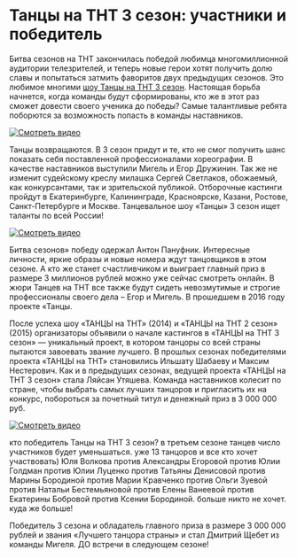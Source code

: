 # Танцы на ТНТ 3 сезон: участники и победитель
<p style="text-align: left;">Битва сезонов на ТНТ закончилась победой любимца многомиллионной аудитории телезрителей, и теперь новые герои хотят получить долю славы и попытаться затмить фаворитов двух предыдущих сезонов. Это любимое многими <a href="https://tancy-na-tnt.ru/seasons/3/">шоу Танцы на ТНТ 3 сезон</a>. Настоящая борьба начнется, когда команды будут сформированы, кто же в этот раз сможет довести своего ученика до победы? Самые талантливые ребята поборются за возможность попасть в команды наставников.</p>

[![Смотреть видео](https://img.youtube.com/vi/xuvLssa-yac/maxresdefault.jpg)](https://www.youtube.com/watch?v=xuvLssa-yac)

<p style="text-align: left;">Танцы возвращаются. В 3 сезон придут и те, кто не смог получить шанс показать себя поставленной профессионалами хореографии.
В качестве наставников выступили Мигель и Егор Дружинин.
Так же не изменит судейскому креслу милашка Сергей Светлаков, обожаемый, как конкурсантами, так и зрительской публикой.
Отборочные кастинги пройдут в Екатеринбурге, Калининграде, Красноярске, Казани, Ростове, Санкт-Петербурге и Москве.
Танцевальное шоу «Танцы» 3 сезон ищет таланты по всей России!</p>

[![Смотреть видео](https://img.youtube.com/vi/HZ6LmaBS4Cw/maxresdefault.jpg)](https://www.youtube.com/watch?v=HZ6LmaBS4Cw)

<p style="text-align: left;">Битва сезонов» победу одержал Антон Пануфник.
Интересные личности, яркие образы и новые номера ждут танцовщиков в этом сезоне.
А кто же станет счастливчиком и выиграет главный приз в размере 3 миллионов рублей можно уже сейчас смотреть онлайн.
В жюри Танцев на ТНТ все также будут сидеть невозмутимые и строгие профессионалы своего дела – Егор и Мигель.
В прошедшем в 2016 году проекте «Танцы.</p>
<p style="text-align: left;">После успеха шоу «ТАНЦЫ на ТНТ» (2014) и «ТАНЦЫ на ТНТ 2 сезон» (2015) организаторы объявили о начале кастингов в «ТАНЦЫ на ТНТ 3 сезон» — уникальный проект, в котором танцоры со всей страны пытаются завоевать звание лучшего.
В прошлых сезонах победителями проекта «ТАНЦЫ на ТНТ» становились Ильшату Шабаеву и Максим Нестерович.
Как и в предыдущих сезонах, ведущей проекта «ТАНЦЫ на ТНТ 3 сезон» стала Ляйсан Утяшева.
Команда наставников колесит по стране, чтобы выбрать самых лучших танцоров и пригласить их на конкурс, побороться за почетный титул и денежный приз в 3 000 000 руб.</p>

[![Смотреть видео](https://img.youtube.com/vi/DKZU_853NRY/hqdefault.jpg)](https://www.youtube.com/watch?v=DKZU_853NRY)

кто победитель Танцы на ТНТ 3 сезон? в третьем сезоне танцев число участников будет уменьшаться. уже 13 танцоров и все кто хочет участвовать) Юля Волкова против Александры Егоровой против Юлии Голдман против Юлии Луценко против Татьяны Денисовой против Марины Бородиной против Марии Кравченко против Ольги Зуевой против Натальи Бестемьяновой против Елены Ванеевой против Екатерины Бобровой против Ксении Бородиной. больше никто не хочет. куда же больше!

<p style="text-align: left;">
Победитель 3 сезона и обладатель главного приза в размере 3 000 000 рублей и звания «Лучшего танцора страны» и стал Дмитрий Щебет из команды Мигеля. 
ДО встречи в следующем сезоне!</p>
